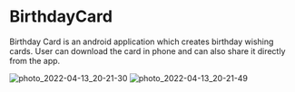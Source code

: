 # BirthdayCard
Birthday Card is an android application which creates birthday wishing cards. User can download the card in phone and can also share it directly from the app.


![photo_2022-04-13_20-21-30](https://user-images.githubusercontent.com/74642085/163209124-9ae727df-a00d-4175-b727-a54ad94a51da.jpg)
![photo_2022-04-13_20-21-49](https://user-images.githubusercontent.com/74642085/163209137-d4e87570-c75c-4f7b-8c0c-8c4c1d12360d.jpg)

